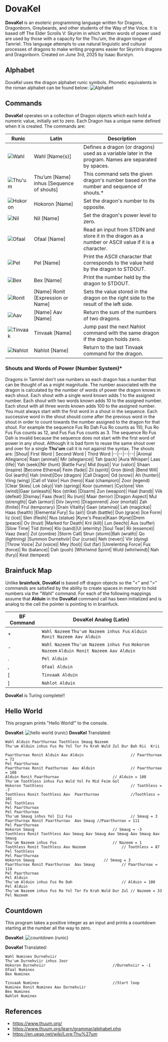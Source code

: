 ﻿# DovaKel

**DovaKel** is an esoteric programming language written for Dragons, Dragonborn, Greybeards, and other students of the Way of the Voice. It is based off  The Elder Scrolls V: Skyrim in which written words of power used  are used by those with a capacity for the Thu’um, the dragon tongue of Tamriel. This language attempts to use natural linguistic and cultural processes of dragons to make writing programs easier for Skyrim’s dragons and Dragonborn. Created on June 3rd, 2025 by Isaac Burstyn.


## Alphabet

DovaKel uses the dragon alphabet runic symbols. Phonetic equivalents in the roman alphabet can be found below:
![Alphabet](alphabet.jpg)

## Commands

**DovaKel** operates on a collection of Dragon objects which each hold a numeric value, initially set to zero. Each Dragon has a unique name defined when it is created. The commands are:

|Runic	|Latin	|Description
|----------------|-------------------|-----------|
|![Wahl](wahl.png)	|Wahl [Name(s)]|Defines a dragon (or dragons) used as a variable later in the program. Names are separated by spaces.
|![Thu'um](thu'um.png)	|Thu’um [Name] inhus [Sequence of shouts]|This command sets the given dragon's number based on the number and sequence of shouts.*
|![Hokoron](hokoron.png)	|Hokoron [Name]|Set the dragon's number to its opposite.
|![Nil](nil.png)	|Nil [Name]|Set the dragon's power level to zero.
|![Ofaal](ofaal.png)	|Ofaal [Name]|Read an input from STDIN and store it in the dragon as a number or ASCII value if it is a character.
|![Pel](pel.png)	|Pel [Name]| Print the ASCII character  that corresponds to the value held by the dragon to STDOUT.
|![Bex](bex.png)|Bex [Name]|Print the number held by the dragon to STDOUT.
|![Ronit](ronit.png)|[Name] Ronit [Expression or Name]|Sets the value stored in the dragon on the right side to the result of the left side.
|![Aav](aav.png)	|[Name] Aav [Name]|Return the sum of the numbers of two dragons.
|![Tinvaak](tinvaak.png)	|Tinvaak [Name]| Jump past the next Nahlot command with the same dragon if the dragon holds zero.
|![Nahlot](nahlot.png)|Nahlot [Name]    |   Return to the last Tinvaak command for the dragon.     

### Shouts and Words of Power (Number System)*
Dragons in Tamriel don't use numbers so each dragon has a number that can be thought of as a might magnitude. The number associated with the dragon is calculated by the number of words of power the dragon knows in each shout. Each shout with a single word known adds 1 to the assigned number. Each shout with two words known adds 10 to the assigned number. Each shout with all three words known adds 100 to the assigned number. 
You must always start with the first word in a shout in the sequence.  Each successive word in the shout should come after the previous word in the shout in order to count towards the number assigned to the dragon for that shout. For example the sequence Fus Ro Dah Fus Ro counts as 110, Fus Ro Fus Fus counts as 12, and Fus Fus Fus counts as 3. The sequence Ro Fus Dah  is invalid because the sequence does not start with the first word of power in any shout. 
Although it is bad form to reuse the same shout over and over for a single **Thu'um** call it is not against the syntax. The shouts are:
|Shout| First Word | Second Word | Third Word
|--|--|--|--|
|Animal Allegiance| Raan (animal)| Mir (allegiance)| Tah (pack)
|Aura Whisper| Laas (life)| Yah (seek)|Nir (hunt)
|Battle Fury| Mid (loyal)| Vur (valor)| Shaan (inspire)
|Become Ethereal| Feim (fade)| Zii (spirit)| Gron (bind)
|Bend Will| Gol (earth)| Hah (mind)|Dov (dragon)
|Call Dragon| Od (snow)| Ah (hunter)| Viing (wing)
|Call of Valor| Hun (hero)| Kaal (champion)| Zoor (legend)
|Clear Skies| Lok (sky)| Vah (spring)| Koor (summer)
|Cyclone| Ven (wind)|Gaar (unleash)| Nos (strike)
|Disarm| Zun (weapon)| Haal (hand)| Viik (defeat)
|Dismay| Faas (fear)| Ru (run)| Maar (terror)
|Dragon Aspect| Mul (strength)| Qah (armor)| Diiv (wyrm)
|Dragonrend| Joor (mortal)| Zah (finite)| Frul (temporary)
|Drain Vitality| Gaan (stamina)| Lah (magicka)| Haas (health)
|Elemental Fury| Su (air)| Grah (battle)| Dun (grace)
|Ice Form| Iiz (ice)| Slen (flesh)| Nus (statue)
|Kyne's Peace|Kaan (Kyne)|Drem (peace)| Ov (trust)
|Marked for Death| Krii (kill)| Lun (leech)| Aus (suffer)
|Slow Time| Tiid (time)| Klo (sand)|Ul (eternity)
|Soul Tear| Rii (essence)| Vaaz (tear)| Zol (zombie)
|Storm Call| Strun (storm)|Bah (wrath)| Qo (lightning)
|Summon Durnehviir| Dur (curse)| Neh (never)| Viir (dying)
|Throw Voice| Zul (voice)| Mey (fool)| Gut (far)
|Unrelenting Force| Fus (force)| Ro (balance)| Dah (push)
|Whirlwind Sprint| Wuld (whirlwind)| Nah (fury)| Kest (tempest)


## Brainfuck Map

Unlike **brainfuck**, **DovaKel** is based off dragon objects so the "<" and ">" commands are satisfied by the ability to create spaces in memory to hold numbers via the "Wahl" command. For each of the following mappings assume that **Alduin** in the **DovaKel** command call has been initialized and is analog to the cell the pointer is pointing to in brainfuck.

|BF Command|DovaKel Analog (Latin) |
|--|--|
| + |`Wahl Nazeem` `Thu'um Nazeem inhus Fus` `Alduin Ronit Nazeem Aav Alduin`
| - | `Wahl Nazeem` `Thu'um Nazeem inhus Fus` `Hokoron Nazeem` `Alduin Ronit Nazeem Aav Alduin`
| . | `Pel Alduin` |
| , | `Ofaal Alduin` |
| [ | `Tinvaak Alduin` |
| ] | `Nahlot Alduin` |
**DovaKel** is Turing complete!!

 ## Hello World
 This program prints "Hello World!" to the console.
 
**DovaKel**:
![hello world (runic)](helloworld.png)
**DovaKel** Translated:

	Wahl Alduin Paarthurnax Toothless Smaug Nazeem​
	Thu'um Alduin inhus Fus Ro Yol Tor Fo Krah Wuld Zul Dur Bah Rii  Krii  ​
	Paarthurnax Ronit Alduin Aav Alduin 					// Paarthurnax = 72​
	Pel Paarthurnax​
	Paarthurnax Ronit Paathurnax  Aav Alduin 				// Paarthurnax = 108​
	Alduin Ronit Paarthurnax           				// Alduin = 108​
	Thu'um Toothless inhus Fus Wuld Yol Fo Mid Feim Gol​
	Hokoron Toothless 										// Toothless = -7​
	Toothless Ronit Toothless Aav  Paarthurnax 				//Toothless = 101​
	Pel Toothless​
	Pel Paarthurnax​
	Pel Paarthurnax​
	Thu'um Smaug inhus Yol Iiz Fus 							// Smaug = 3​
	Paarthurnax Ronit Paarthurnax  Aav Smaug //Paarthurnax = 111​
	Pel Paarthurnax​
	Hokoron Smaug            						// Smaug = -3​
	Toothless Ronit Toothless Aav Smaug Aav Smaug Aav Smaug Aav Smaug Aav Smaug​
	Thu'um Nazeem inhus Fus           				// Nazeem = 1​
	Toothless Ronit Toothless Aav Nazeem   				// Toothless = 87​
	Pel Toothless​
	Pel Paarthurnax​
	Hokoron Smaug              					// Smaug = 3​
	Paarthurnax Ronit Paarthurnax  Aav Smaug   			// Paarthurnax = 114​
	Pel Paarthurnax​
	Pel Alduin​
	Thu'um Alduin inhus Fus Ro Dah        				// Alduin = 100​
	Pel Alduin​
	Thu'um Nazeem inhus Fus Ro Yol Tor Fo Krah Wuld Dur Zul	// Nazeem = 33​
	Pel Nazeem

## Countdown
This program takes a positive integer as an input and prints a countdown starting at the number all the way to zero.

**DovaKel**:
![countdown (runic)](countdown.png)

**DovaKel** Translated:

    Wahl Numinex Durnehviir
    Thu'um Durnehviir inhus Joor
    Hokoron Durnehviir								//Durnehviir = -1
    Ofaal Numinex
    Bex Numinex
    
    Tinvaak Numinex									//Start loop
    Numinex Ronit Numinex Aav Durnehviir
    Bex Numinex
    Nahlot Numinex
    

    


## References
- https://www.thuum.org/
- https://www.thuum.org/learn/grammar/alphabet.php
-  https://en.uesp.net/wiki/Lore:Thu%27um


